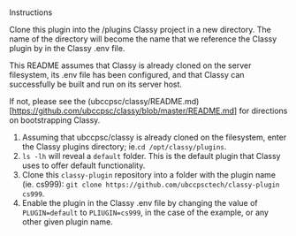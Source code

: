 #

Instructions

Clone this plugin into the /plugins Classy project in a new directory. The name of the directory will become the name that we reference the Classy plugin by in the Classy .env file.

This README assumes that Classy is already cloned on the server filesystem, its .env file has been configured, and that Classy can successfully be built and run on its server host.

If not, please see the (ubccpsc/classy/README.md)[https://github.com/ubccpsc/classy/blob/master/README.md] for directions on bootstrapping Classy.

1. Assuming that ubccpsc/classy is already cloned on the filesystem, enter the Classy plugins directory; ie.`cd /opt/classy/plugins`.
2. `ls -lh` will reveal a `default` folder. This is the default plugin that Classy uses to offer default functionality.
3. Clone this `classy-plugin` repository into a folder with the plugin name (ie. cs999): `git clone https://github.com/ubccpsctech/classy-plugin cs999`.
4. Enable the plugin in the Classy .env file by changing the value of `PLUGIN=default` to `PLIUGIN=cs999`, in the case of the example, or any other given plugin name.

